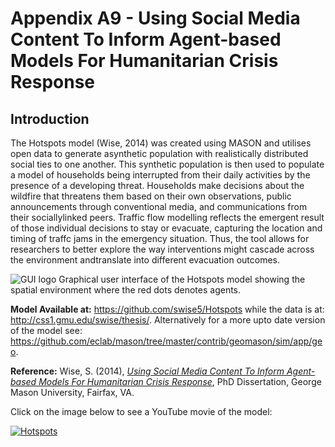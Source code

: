 # Appendix A9 - Using Social Media Content To Inform Agent-based Models For Humanitarian Crisis Response




## Introduction

The Hotspots model (Wise, 2014) was created using MASON and utilises open data to generate asynthetic population with realistically distributed social ties to one another. This synthetic population is then used to populate a model of households being interrupted from their daily activities by the presence of a developing threat. Households make decisions about the wildfire that threatens them based on their own observations, public announcements through conventional media, and communications from their sociallylinked peers. Traffic flow modelling reflects the emergent result of those individual decisions to stay or evacuate, capturing the location and timing of traffc jams in the emergency situation.  Thus, the tool allows for researchers to better explore the way interventions might cascade across the environment andtranslate into different evacuation outcomes.

![GUI logo](https://github.com/abmgis/abmgis/blob/master/AppendixA/Hotspots/FigureA9.png)
Graphical user interface of the Hotspots model showing the spatial environment where the red dots denotes agents.

**Model Available at:**  <https://github.com/swise5/Hotspots> while the data is at: <http://css1.gmu.edu/swise/thesis/>. Alternatively for a more upto date version of the model see: <https://github.com/eclab/mason/tree/master/contrib/geomason/sim/app/geo>.**Reference:**
Wise, S. (2014), *[Using Social Media Content To Inform Agent-based Models For Humanitarian Crisis Response](http://mars.gmu.edu/xmlui/handle/1920/8879)*, PhD Dissertation, George Mason University, Fairfax, VA.

Click on the image below to see a YouTube movie of the model:

[![Hotspots](http://img.youtube.com/vi/7aMpiuJ4Inw/0.jpg)](http://www.youtube.com/watch?v=7aMpiuJ4Inw "Hotspots")